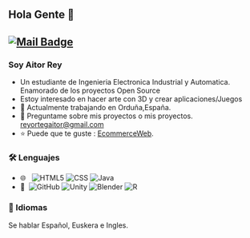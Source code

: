 

<!---
aitordsgn/aitordsgn is a ✨ special ✨ repository because its `README.md` (this file) appears on your GitHub profile.
You can click the Preview link to take a look at your changes.
--->
## Hola Gente 👋
[![Mail Badge](https://img.shields.io/badge/-reyortegaitor@gmail.com-c14438?style=flat&logo=Gmail&logoColor=white&link=mailto:reyortegaitor@gmail.com)](mailto:joeysiwei@gmail.com)
---
### Soy Aitor Rey
- Un estudiante de Ingenieria Electronica Industrial y Automatica. Enamorado de los proyectos Open Source
- Estoy interesado en hacer arte con 3D y crear aplicaciones/Juegos
- 🌱 Actualmente trabajando en Orduña,España.
- 💬 Preguntame sobre mis proyectos o mis proyectos. [reyortegaitor@gmail.com](mailto:reyortegaitor@gmail.com)
- ⭐ Puede que te guste : [EcommerceWeb](https://aitordsgn.github.io/EcommerceWeb/).

### 🛠 Lenguajes
- 🌐 &#160; ![HTML5](https://img.shields.io/badge/-HTML5-333333?style=flat&logo=HTML5)
![CSS](https://img.shields.io/badge/-CSS-333333?style=flat&logo=Css)
![Java](https://img.shields.io/badge/-Java-333333?style=flat&logo=Java&logoColor=007396)
- 🔧 &#160;![GitHub](https://img.shields.io/badge/-GitHub-333333?style=flat&logo=github)
![Unity](https://img.shields.io/badge/-Unity-333333?style=flat&logo=unity)
![Blender](https://img.shields.io/badge/-blender-333333?style=flat&logo=blender)
![R](https://img.shields.io/badge/-R-333333?style=flat&logo=R)
### 💬 Idiomas
Se hablar Español, Euskera e Ingles.
